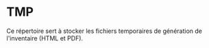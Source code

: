 # TMP

Ce répertoire sert à stocker les fichiers temporaires de génération de l'inventaire (HTML et PDF).